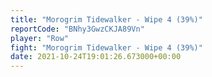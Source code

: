 ```yaml
---
title: "Morogrim Tidewalker - Wipe 4 (39%)"
reportCode: "BNhy3GwzCKJA89Vn"
player: "Row"
fight: "Morogrim Tidewalker - Wipe 4 (39%)"
date: 2021-10-24T19:01:26.673000+00:00
---
```

